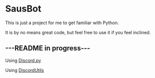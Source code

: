 # SausBot
 
This is just a project for me to get familiar with Python.

It is by no means great code, but feel free to use it if you feel inclined.

## ---README in progress---

Using [Discord.py](https://discordpy.readthedocs.io/en/stable/#getting-started)

Using [DiscordUtils](https://pypi.org/project/DiscordUtils/)